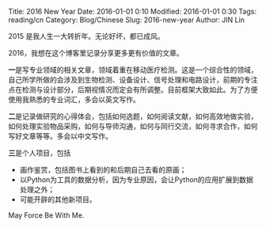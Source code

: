 Title: 2016 New Year 
Date: 2016-01-01 0:10
Modified: 2016-01-01 0:30
Tags: reading/cn
Category: Blog/Chinese
Slug: 2016-new-year
Author: JIN Lin

2015 是我人生一大转折年。无论好坏，都已成风。

2016，我想在这个博客里记录分享更多更有价值的文章。

**一**是写专业领域的相关文章，领域着重在移动医疗检测。这是一个综合性的领域，自己所学所做的会涉及到生物检测、设备设计、信号处理和电路设计，前期的专注点在检测与设计部分，后期视情况而定会有所调整。目前框架大致如此。为了方便使用我熟悉的专业词汇，多会以英文写作。

**二**是记录做研究的心得体会，包括如何选题，如何阅读文献，如何高效地做实验，如何处理实验物品采购，如何与导师沟通，如何与同行交流，如何寻求合作，如何写好文章等等。多会以中文写作。

**三**是个人项目，包括

- 画作鉴赏，包括图书上看到的和后期自己去看的原画；
- 以Python为工具的数据分析，因为专业原因，会让Python的应用扩展到数据处理之外；
- 可能开辟的其他新项目。


May Force Be With Me. 